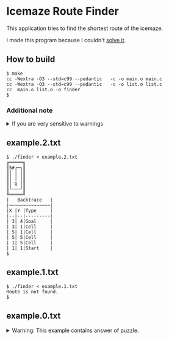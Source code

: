 # Icemaze Route Finder

This application tries to find the shortest route of the icemaze.

I made this program because I couldn't [solve it](https://twitter.com/bijutsuyarou/status/1549415589608714240).

## How to build

```
$ make
cc -Wextra -O3 --std=c99 --pedantic   -c -o main.o main.c
cc -Wextra -O3 --std=c99 --pedantic   -c -o list.o list.c
cc  main.o list.o -o finder
$ 
```

### Additional note

<details>
	<summary>If you are very sensitive to warnings</summary>
	GCC 11.2.0 cause maybe-uninitialized on some line.
	If you are very sensitive to warnings, you can use clang. (tested on 14.0.0)

```
$ CC=gcc make
gcc -Wextra -O3 --std=c99 --pedantic   -c -o main.o main.c
main.c: In function ‘walk’:
main.c:76:31: warning: ‘y’ may be used uninitialized in this function [-Wmaybe-uninitialized]
   76 |                 p.x += x, p.y += y;
	  |                               ^~
main.c:76:21: warning: ‘x’ may be used uninitialized in this function [-Wmaybe-uninitialized]
   76 |                 p.x += x, p.y += y;
	  |                     ^~
gcc -Wextra -O3 --std=c99 --pedantic   -c -o list.o list.c
gcc  main.o list.o -o finder
$ make clean
$ CC=clang make
clang -Wextra -O3 --std=c99 --pedantic   -c -o main.o main.c
clang -Wextra -O3 --std=c99 --pedantic   -c -o list.o list.c
clang  main.o list.o -o finder
$ 
```

</details>

## example.2.txt

```
$ ./finder < example.2.txt
╔═════╗
║S#┌─┐║
║│ │ │║
║│ │ │║
║│ G │║
║└───┘║
╚═════╝
|   Backtrace   |
|~~~~~~~~~~~~~~~|
|X |Y |Type     |
|--|--|---------|
| 3| 4|Goal     |
| 3| 1|Cell     |
| 5| 1|Cell     |
| 5| 5|Cell     |
| 1| 5|Cell     |
| 1| 1|Start    |
$ 
```

## example.1.txt

```
$ ./finder < example.1.txt
Route is not found.
$ 
```

## example.0.txt

<details>
	<summary>Warning: This example contains answer of puzzle.</summary>

```
$ ./finder < example.0.txt
╔══════════════════╗
║   S   #          ║
║   │     #        ║
║   │#        #  # ║
║#  │┌─────┐#      ║
║   ││     │  #    ║
║   ││   # │  ┌┐#  ║
║   ││ #   │  ││   ║
║ #┌┼┼─┐  #│  ││   ║
║  │││ │   │  ││   ║
║# └┼┘#└───┼──┼┘  #║
║  #└──────┼──┘#   ║
║   ##     │       ║
║        # │#      ║
║  #  #    G     # ║
║        #         ║
╚══════════════════╝
|   Backtrace   |
|~~~~~~~~~~~~~~~|
|X |Y |Type     |
|--|--|---------|
|11|14|Goal     |
|11| 4|Cell     |
| 5| 4|Cell     |
| 5|10|Cell     |
| 3|10|Cell     |
| 3| 8|Cell     |
| 7| 8|Cell     |
| 7|10|Cell     |
|15|10|Cell     |
|15| 6|Cell     |
|14| 6|Cell     |
|14|11|Cell     |
| 4|11|Cell     |
| 4| 1|Start    |
$ 
```

</details>
